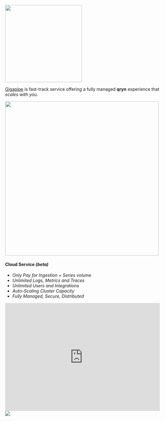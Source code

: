 <a href="https://gigapipe.com/?ref=qxip">
  <img src="https://nca.vc/wp-content/uploads/2020/11/Gigapipe_Logo-removebg-preview.png" width=250/>
</a>

[Gigapipe](https://gigapipe.com/) is fast-track service offering a fully managed **qryn** experience that _scales with you_.

<a href="https://gigapipe.com/?ref=qxip">
  <img src="https://user-images.githubusercontent.com/1423657/199832448-b5b42495-bd88-45b5-a455-2e57fe828c63.png" width=500 />
</a>

#### Cloud Service _(beta)_

* _Only Pay for Ingestion + Series volume_
* _Unlimited Logs, Metrics and Traces_
* _Unlimited Users and Integrations_
* _Auto-Scaling Cluster Capacity_
* _Fully Managed, Secure, Distributed_

<iframe height="320" width="100%" scrolling="no" border=0 src="https://qryn.metrico.in/cloud/pricing.html" style="height: 350px; width: 100%; border: 0px; background: #FFF;"></iframe>

<a href="https://gigapipe.com/?ref=qxip">
  <img src="https://user-images.githubusercontent.com/1423657/199849352-c95ea724-ccf0-4244-a879-643a87c0ee6d.png">
</a>

